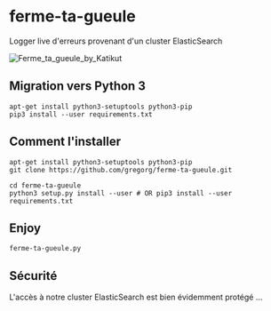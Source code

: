# ferme-ta-gueule
Logger live d'erreurs provenant d'un cluster ElasticSearch

![Ferme_ta_gueule_by_Katikut](http://fc09.deviantart.net/fs48/f/2009/226/3/f/Ferme_ta_gueule_by_Katikut.jpg)


## Migration vers Python 3

```
apt-get install python3-setuptools python3-pip
pip3 install --user requirements.txt

```


## Comment l'installer

```
apt-get install python3-setuptools python3-pip
git clone https://github.com/gregorg/ferme-ta-gueule.git

cd ferme-ta-gueule
python3 setup.py install --user # OR pip3 install --user requirements.txt

```

## Enjoy

```
ferme-ta-gueule.py
```

## Sécurité

L'accès à notre cluster ElasticSearch est bien évidemment protégé ...
